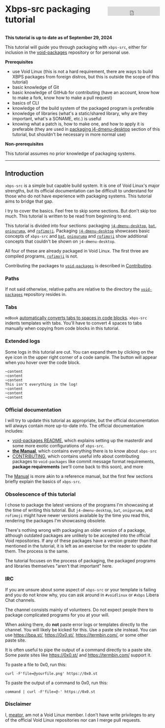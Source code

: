 <!-- WARNING: Relative links aren't used on this page and this page only. All
other pages use relative links as expected. This is because of
https://github.com/rust-lang/mdBook/issues/2341 -->

<div style="display: flex; align-items: center;">

# Xbps-src packaging tutorial

<iframe style="margin-left: auto; color-scheme: light;" src="https://ghbtns.com/github-btn.html?user=xbps-src-tutorials&repo=xbps-src-tutorials.github.io&type=star&count=true&size=large" frameborder="0" scrolling="0" width="170" height="30" title="GitHub"></iframe>
</div>

**This tutorial is up to date as of September 29, 2024**

This tutorial will guide you through packaging with `xbps-src`, either for
inclusion in the [void-packages](https://github.com/void-linux/void-packages)
repository or for personal use.

**Prerequisites**

- use Void Linux (this is not a hard requirement, there are ways to build XBPS
  packages from foreign distros, but this is outside the scope of this tutorial)
- basic knowledge of Git
- basic knowledge of GitHub for contributing (have an account, know how to make
  a fork, know how to make a pull request)
- basics of CLI
- knowledge of the build system of the packaged program is preferable
- knowledge of libraries (what's a static/shared library, why are they
  important, what's a SONAME, etc.) is useful
- knowing what a patch is, how to make one, and how to apply it is preferable
  (they are used in [packaging j4-dmenu-desktop](/packaging/j4-dmenu-desktop.md)
  section of this tutorial, but shouldn't be necessary in more normal use)

**Non-prerequisites**

This tutorial assumes no prior knowledge of packaging systems.

---

## Introduction
`xbps-src` is a simple but capable build system. It is one of Void Linux's major
strengths, but its official documentation can be difficult to understand for
those who do not have experience with packaging systems. This tutorial aims to
bridge that gap.

I try to cover the basics. Feel free to skip some sections. But don't skip too
much. This tutorial is written to be read from beginning to end.

This tutorial is divided into four sections: packaging
[`j4-dmenu-desktop`](/packaging/j4-dmenu-desktop.md),
[`bat`](/packaging/bat.md), [`oniguruma`](/packaging/oniguruma.md), and
[`rofimoji`](/packaging/rofimoji.md).  Packaging
[`j4-dmenu-desktop`](/packaging/j4-dmenu-desktop.md) showcases basic concepts of
`xbps-src` and [`bat`](/packaging/bat.md),
[`oniguruma`](/packaging/oniguruma.md) and [`rofimoji`](/packaging/rofimoji.md)
show additional concepts that couldn't be shown on `j4-dmenu-desktop`.

All four of these are already packaged in Void Linux. The first three are
compiled programs, [`rofimoji`](/packaging/rofimoji.md) is not.

Contributing the packages to
[`void-packages`](https://github.com/void-linux/void-packages) is described in
[Contributing](/packaging/contributing.md).

### Paths
If not said otherwise, relative paths are relative to the directory the
[`void-packages`](https://github.com/void-linux/void-packages) repository
resides in.

### Tabs
`mdBook` [automatically converts tabs to spaces in code
blocks](https://github.com/rust-lang/mdBook/issues/1686). `xbps-src` indents
templates with tabs. You'll have to convert 4 spaces to tabs manually when
copying from code blocks in this tutorial.

### Extended logs
Some logs in this tutorial are cut. You can expand them by clicking on the eye
icon in the upper right corner of a code sample. The button will appear when
you hover over the code block.

```hidelines=~
~content
~content
~content
This isn't everything in the log!
~content
~content
~content
```

### Official documentation
I will try to update this tutorial as appropriate, but the official
documentation will always contain more up-to-date info. The official
documentation includes:

- [void-packages
README](https://github.com/void-linux/void-packages/blob/master/README.md),
which explains setting up the masterdir and some more exotic configurations of `xbps-src`.
- [**the
Manual**](https://github.com/void-linux/void-packages/blob/master/Manual.md),
which contains everything there is to know about `xbps-src`
- [CONTRIBUTING](https://github.com/void-linux/void-packages/blob/master/CONTRIBUTING.md),
which contains useful info about contributing packages to `void-packages` like
commit message format requirements, **package requirements** (we'll come back to
this soon), and more

The [Manual](https://github.com/void-linux/void-packages/blob/master/Manual.md)
is more akin to a reference manual, but the first few sections briefly explain
the basics of `xbps-src`.

### Obsolescence of this tutorial
I chose to package the latest versions of the programs I'm showcasing at the
time of writing this tutorial. But `j4-dmenu-desktop`, `bat`, `oniguruma`, and
`rofimoji` might have newer versions available by the time you read this,
rendering the packages I'm showcasing obsolete.

There's nothing wrong with packaging an older version of a package, although
outdated packages are unlikely to be accepted into the official Void
repositories. If any of these packages have a version greater than that
mentioned in the tutorial, it is left as an exercise for the reader to update
them. The process is the same.

The tutorial focuses on the process of packaging, the packaged programs and
libraries themselves "aren't that important" here.

### IRC
If you are unsure about some aspect of `xbps-src` or your template is failing
and you do not know why, you can ask around in `#voidlinux` or `#xbps` Libera
Chat channels.

The channel consists mainly of volunteers. Do not expect people there to package
complicated programs for you at your will.

When asking there, do **not** paste error logs or templates directly to the
channel. You will likely be kicked for this. Use a paste site instead. You can
use <https://bpa.st/>, <https://0x0.st/>, <https://termbin.com/>, or some other
paste site.

It is often useful to pipe the output of a command directly to a paste site.
Some paste sites like <https://0x0.st/> and <https://termbin.com/> support it.

To paste a file to 0x0, run this:

```
curl -F'file=@yourfile.png' https://0x0.st
```

To paste the output of a command to 0x0, run this:

```
command | curl -F'file=@-' https://0x0.st
```

### Disclaimer
I, [meator](https://github.com/meator), am not a Void Linux member. I don't
have write privileges to any of the official Void Linux repositories nor can I
merge pull requests.
